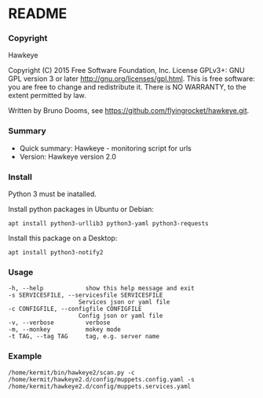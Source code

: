 # README #
### Copyright ###
Hawkeye

Copyright (C) 2015 Free Software Foundation, Inc.
License GPLv3+: GNU GPL version 3 or later <http://gnu.org/licenses/gpl.html>.
This is free software: you are free to change and redistribute it.
There is NO WARRANTY, to the extent permitted by law.

Written by Bruno Dooms, see <https://github.com/flyingrocket/hawkeye.git>.

### Summary ###
* Quick summary: Hawkeye - monitoring script for urls
* Version: Hawkeye version 2.0

### Install ###
Python 3 must be inatalled.

Install python packages in Ubuntu or Debian:

    apt install python3-urllib3 python3-yaml python3-requests
    
Install this package on a Desktop:

    apt install python3-notify2 

### Usage ###

    -h, --help            show this help message and exit
    -s SERVICESFILE, --servicesfile SERVICESFILE
                        Services json or yaml file
    -c CONFIGFILE, --configfile CONFIGFILE
                        Config json or yaml file
    -v, --verbose         verbose
    -m, --monkey          mokey mode
    -t TAG, --tag TAG     tag, e.g. server name

### Example ###

    /home/kermit/bin/hawkeye2/scan.py -c /home/kermit/hawkeye2.d/config/muppets.config.yaml -s /home/kermit/hawkeye2.d/config/muppets.services.yaml


